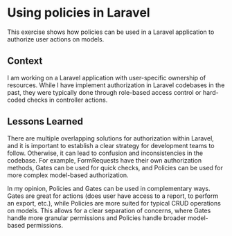 # Using policies in Laravel

This exercise shows how policies can be used in a Laravel application to authorize user actions on models.

## Context

I am working on a Laravel application with user-specific ownership of resources. While I have implement authorization in Laravel codebases in the past, they were typically done through role-based access control or hard-coded checks in controller actions.

## Lessons Learned

There are multiple overlapping solutions for authorization within Laravel, and it is important to establish a clear strategy for development teams to follow. Otherwise, it can lead to confusion and inconsistencies in the codebase. For example, FormRequests have their own authorization methods, Gates can be used for quick checks, and Policies can be used for more complex model-based authorization.

In my opinion, Policies and Gates can be used in complementary ways. Gates are great for actions (does user have access to a report, to perform an export, etc.), while Policies are more suited for typical CRUD operations on models. This allows for a clear separation of concerns, where Gates handle more granular permissions and Policies handle broader model-based permissions.
